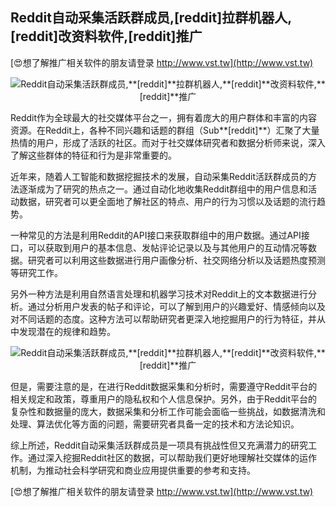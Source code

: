 ## **Reddit自动采集活跃群成员,**[reddit]**拉群机器人,**[reddit]**改资料软件,**[reddit]**推广**

[😍想了解推广相关软件的朋友请登录 http://www.vst.tw](http://www.vst.tw)

 <center><img src="https://vst.tw/MP4/tuiguang/png/2.png" alt="Reddit自动采集活跃群成员,**[reddit]**拉群机器人,**[reddit]**改资料软件,**[reddit]**推广"></center>

Reddit作为全球最大的社交媒体平台之一，拥有着庞大的用户群体和丰富的内容资源。在Reddit上，各种不同兴趣和话题的群组（Sub**[reddit]**）汇聚了大量热情的用户，形成了活跃的社区。而对于社交媒体研究者和数据分析师来说，深入了解这些群体的特征和行为是非常重要的。

近年来，随着人工智能和数据挖掘技术的发展，自动采集Reddit活跃群成员的方法逐渐成为了研究的热点之一。通过自动化地收集Reddit群组中的用户信息和活动数据，研究者可以更全面地了解社区的特点、用户的行为习惯以及话题的流行趋势。

一种常见的方法是利用Reddit的API接口来获取群组中的用户数据。通过API接口，可以获取到用户的基本信息、发帖评论记录以及与其他用户的互动情况等数据。研究者可以利用这些数据进行用户画像分析、社交网络分析以及话题热度预测等研究工作。

另外一种方法是利用自然语言处理和机器学习技术对Reddit上的文本数据进行分析。通过分析用户发表的帖子和评论，可以了解到用户的兴趣爱好、情感倾向以及对不同话题的态度。这种方法可以帮助研究者更深入地挖掘用户的行为特征，并从中发现潜在的规律和趋势。

 <center><img src="https://vst.tw/MP4/tuiguang/png/4.png" alt="Reddit自动采集活跃群成员,**[reddit]**拉群机器人,**[reddit]**改资料软件,**[reddit]**推广"></center>

但是，需要注意的是，在进行Reddit数据采集和分析时，需要遵守Reddit平台的相关规定和政策，尊重用户的隐私权和个人信息保护。另外，由于Reddit平台的复杂性和数据量的庞大，数据采集和分析工作可能会面临一些挑战，如数据清洗和处理、算法优化等方面的问题，需要研究者具备一定的技术和方法论知识。

综上所述，Reddit自动采集活跃群成员是一项具有挑战性但又充满潜力的研究工作。通过深入挖掘Reddit社区的数据，可以帮助我们更好地理解社交媒体的运作机制，为推动社会科学研究和商业应用提供重要的参考和支持。

[😍想了解推广相关软件的朋友请登录 http://www.vst.tw](http://www.vst.tw)



